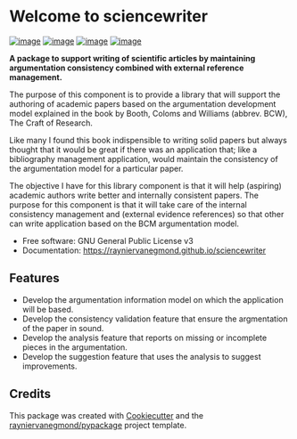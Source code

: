 # Welcome to sciencewriter


[![image](https://img.shields.io/pypi/v/sciencewriter.svg)](https://pypi.python.org/pypi/sciencewriter)
[![image](https://pepy.tech/badge/sciencewriter)](https://pepy.tech/project/sciencewriter)
[![image](https://github.com/rayniervanegmond/sciencewriter/workflows/docs/badge.svg)](https://sciencewriter.org)
[![image](https://github.com/rayniervanegmond/sciencewriter/workflows/build/badge.svg)](https://github.com/rayniervanegmond/sciencewriter/actions?query=workflow%3Abuild)


**A package to support writing of scientific articles by maintaining argumentation consistency combined with external reference management.**

The purpose of this component is to provide a library that will support the authoring of academic papers based on the argumentation development model explained in the book by Booth, Coloms and Williams (abbrev. BCW), The Craft of Research. 

Like many I found this book indispensible to writing solid papers but always thought that it would be great if there was an application that; like a bibliography management application, would maintain the consistency of the argumentation model for a particular paper.

The objective I have for this library component is that it will help (aspiring) academic authors write better and internally consistent papers. The purpose for this component is that it will take care of the internal consistency management and (external evidence references) so that other can write application based on the BCM argumentation model.

-   Free software: GNU General Public License v3
-   Documentation: <https://rayniervanegmond.github.io/sciencewriter>
    

## Features

-   Develop the argumentation information model on which the application will be based.
-   Develop the consistency validation feature that ensure the argmentation of the paper in sound.
-   Develop the analysis feature that reports on missing or incomplete pieces in the argumentation.
-   Develop the suggestion feature that uses the analysis to suggest improvements.
## Credits

This package was created with [Cookiecutter](https://github.com/cookiecutter/cookiecutter) and the [rayniervanegmond/pypackage](https://github.com/rayniervanegmond/pypackage) project template.
